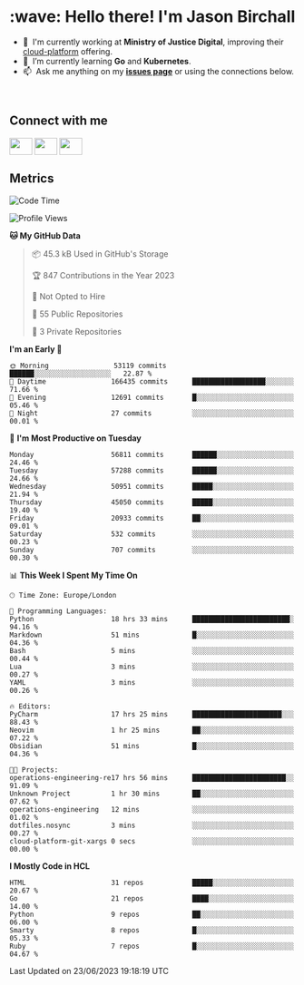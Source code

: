 <h1 align="left" id="jason-title">:wave: Hello there! I'm Jason Birchall</h1>

- :office: &nbsp;I'm currently working at **Ministry of Justice Digital**, improving their [cloud-platform](https://github.com/ministryofjustice/cloud-platform) offering.
- :seedling: &nbsp;I’m currently learning **Go** and **Kubernetes**.
- :mailbox: &nbsp;Ask me anything on my **[issues page]** or using the connections below.


<br>

<h2>Connect with me</h2>
<p>
<a href="https://twitter.com/jsonBirchall" target="blank"><img align="center" src="https://cdn.jsdelivr.net/npm/simple-icons@3.0.1/icons/twitter.svg" alt="" height="30" width="40" /></a>
<a href="https://keybase.io/json0" target="blank"><img align="center" src="https://cdn.jsdelivr.net/npm/simple-icons@3.0.1/icons/keybase.svg" alt="" height="30" width="40" /></a>
<a href="https://www.reddit.com/user/kakorate" target="blank"><img align="center" src="https://cdn.jsdelivr.net/npm/simple-icons@3.0.1/icons/reddit.svg" alt="" height="30" width="40" /></a>
</p>

<h2>Metrics</h2>

<!--START_SECTION:waka-->
![Code Time](http://img.shields.io/badge/Code%20Time-1%2C105%20hrs%2047%20mins-blue)

![Profile Views](http://img.shields.io/badge/Profile%20Views-0-blue)

**🐱 My GitHub Data** 

> 📦 45.3 kB Used in GitHub's Storage 
 > 
> 🏆 847 Contributions in the Year 2023
 > 
> 🚫 Not Opted to Hire
 > 
> 📜 55 Public Repositories 
 > 
> 🔑 3 Private Repositories 
 > 
**I'm an Early 🐤** 

```text
🌞 Morning                53119 commits       ██████░░░░░░░░░░░░░░░░░░░   22.87 % 
🌆 Daytime                166435 commits      ██████████████████░░░░░░░   71.66 % 
🌃 Evening                12691 commits       █░░░░░░░░░░░░░░░░░░░░░░░░   05.46 % 
🌙 Night                  27 commits          ░░░░░░░░░░░░░░░░░░░░░░░░░   00.01 % 
```
📅 **I'm Most Productive on Tuesday** 

```text
Monday                   56811 commits       ██████░░░░░░░░░░░░░░░░░░░   24.46 % 
Tuesday                  57288 commits       ██████░░░░░░░░░░░░░░░░░░░   24.66 % 
Wednesday                50951 commits       █████░░░░░░░░░░░░░░░░░░░░   21.94 % 
Thursday                 45050 commits       █████░░░░░░░░░░░░░░░░░░░░   19.40 % 
Friday                   20933 commits       ██░░░░░░░░░░░░░░░░░░░░░░░   09.01 % 
Saturday                 532 commits         ░░░░░░░░░░░░░░░░░░░░░░░░░   00.23 % 
Sunday                   707 commits         ░░░░░░░░░░░░░░░░░░░░░░░░░   00.30 % 
```


📊 **This Week I Spent My Time On** 

```text
🕑︎ Time Zone: Europe/London

💬 Programming Languages: 
Python                   18 hrs 33 mins      ████████████████████████░   94.16 % 
Markdown                 51 mins             █░░░░░░░░░░░░░░░░░░░░░░░░   04.36 % 
Bash                     5 mins              ░░░░░░░░░░░░░░░░░░░░░░░░░   00.44 % 
Lua                      3 mins              ░░░░░░░░░░░░░░░░░░░░░░░░░   00.27 % 
YAML                     3 mins              ░░░░░░░░░░░░░░░░░░░░░░░░░   00.26 % 

🔥 Editors: 
PyCharm                  17 hrs 25 mins      ██████████████████████░░░   88.43 % 
Neovim                   1 hr 25 mins        ██░░░░░░░░░░░░░░░░░░░░░░░   07.22 % 
Obsidian                 51 mins             █░░░░░░░░░░░░░░░░░░░░░░░░   04.36 % 

🐱‍💻 Projects: 
operations-engineering-re17 hrs 56 mins      ███████████████████████░░   91.09 % 
Unknown Project          1 hr 30 mins        ██░░░░░░░░░░░░░░░░░░░░░░░   07.62 % 
operations-engineering   12 mins             ░░░░░░░░░░░░░░░░░░░░░░░░░   01.02 % 
dotfiles.nosync          3 mins              ░░░░░░░░░░░░░░░░░░░░░░░░░   00.27 % 
cloud-platform-git-xargs 0 secs              ░░░░░░░░░░░░░░░░░░░░░░░░░   00.00 % 
```

**I Mostly Code in HCL** 

```text
HTML                     31 repos            █████░░░░░░░░░░░░░░░░░░░░   20.67 % 
Go                       21 repos            ████░░░░░░░░░░░░░░░░░░░░░   14.00 % 
Python                   9 repos             ██░░░░░░░░░░░░░░░░░░░░░░░   06.00 % 
Smarty                   8 repos             █░░░░░░░░░░░░░░░░░░░░░░░░   05.33 % 
Ruby                     7 repos             █░░░░░░░░░░░░░░░░░░░░░░░░   04.67 % 
```




 Last Updated on 23/06/2023 19:18:19 UTC
<!--END_SECTION:waka-->

<!-- links -->

[issues page]: https://github.com/jasonBirchall/jasonBirchall/issues "jasonBirchall/issues"
